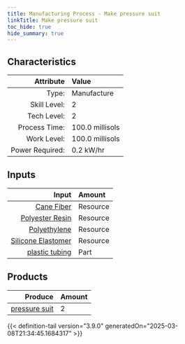 ```yaml
---
title: Manufacturing Process - Make pressure suit
linkTitle: Make pressure suit
toc_hide: true
hide_summary: true
---
```

<!-- This is generated by the MarsSim HelpGenertor, do not edit. -->


## Characteristics

| Attribute      | Value |
|--------:|:------|
|Type:|Manufacture|
|Skill Level:|2|
|Tech Level:|2|
|Process Time:|100.0 millisols|
|Work Level:|100.0 millisols|
|Power Required:|0.2 kW/hr|

## Inputs

| Input      | Amount |
|--------:|:------|
|[Cane Fiber](/docs/definitions/resource/cane-fiber)|Resource|0.3 kg|
|[Polyester Resin](/docs/definitions/resource/polyester-resin)|Resource|0.5 kg|
|[Polyethylene](/docs/definitions/resource/polyethylene)|Resource|0.2 kg|
|[Silicone Elastomer](/docs/definitions/resource/silicone-elastomer)|Resource|1.0 kg|
|[plastic tubing](/docs/definitions/part/plastic-tubing)|Part|3|

## Products


| Produce      | Amount |
|--------:|:------|
|[pressure suit](/docs/definitions/part/pressure-suit)|2|



{{< definition-tail version="3.9.0" generatedOn="2025-03-08T21:34:45.1684317" >}}



